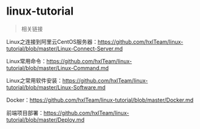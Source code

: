 # linux-tutorial
> 相关链接

Linux之连接到阿里云CentOS服务器：https://github.com/hxlTeam/linux-tutorial/blob/master/Linux-Connect-Server.md

Linux常用命令：https://github.com/hxlTeam/linux-tutorial/blob/master/Linux-Command.md

Linux之常用软件安装：https://github.com/hxlTeam/linux-tutorial/blob/master/Linux-Software.md

Docker：https://github.com/hxlTeam/linux-tutorial/blob/master/Docker.md

前端项目部署：https://github.com/hxlTeam/linux-tutorial/blob/master/Deploy.md